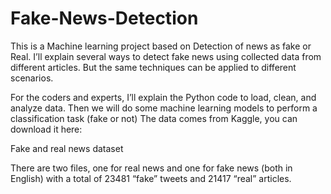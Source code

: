 # Fake-News-Detection
This is a Machine learning project based on Detection of news as fake or Real.
I’ll explain several ways to detect fake news using collected data from different articles. But the same techniques can be applied to different scenarios.

For the coders and experts, I’ll explain the Python code to load, clean, and analyze data. Then we will do some machine learning models to perform a classification task (fake or not)
The data comes from Kaggle, you can download it here:

Fake and real news dataset

There are two files, one for real news and one for fake news (both in English) with a total of 23481 “fake” tweets and 21417 “real” articles.

